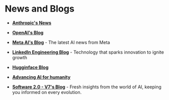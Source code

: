 # News and Blogs

- [**Anthropic's News**](https://www.anthropic.com/news)

- [**OpenAI's Blog**](https://www.openai.com/blog/)

- [**Meta AI's Blog**](https://ai.meta.com/blog/) - The latest AI news from Meta

- [**LinkedIn Engineering Blog**](https://www.linkedin.com/blog/engineering) - Technology that sparks innovation to ignite growth

- [**Hugginface Blog**](https://huggingface.co/blog)

- [**Advancing AI for humanity**](https://thegenerality.com/agi/index.html)

- [**Software 2.0 - V7's Blog**](https://www.v7labs.com/blog) - Fresh insights from the world of AI, keeping you informed on every evolution.
